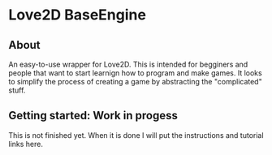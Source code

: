 Love2D BaseEngine
=================

About
-----
An easy-to-use wrapper for Love2D. This is intended for begginers and people
that want to start learnign how to program and make games. It looks to simplify
the process of creating a game by abstracting the "complicated" stuff.

Getting started: Work in progess
---------------
This is not finished yet. When it is done I will put the instructions and tutorial links here.


